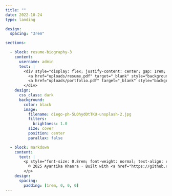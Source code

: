 ```yaml
---
title: ""
date: 2022-10-24
type: landing

design:
  spacing: "3rem"

sections:

  - block: resume-biography-3
    content:
      username: admin
      text: |
        <div style="display: flex; justify-content: center; gap: 1rem; margin-top: 1rem;">
          <a href="uploads/resume.pdf" target="_blank" style="background-color: #1f2937; color: white; padding: 0.75rem 1.25rem; border-radius: 0.375rem; text-decoration: none; font-weight: 500;">Download CV</a>
          <a href="uploads/portfolio.pdf" target="_blank" style="background-color: #1f2937; color: white; padding: 0.75rem 1.25rem; border-radius: 0.375rem; text-decoration: none; font-weight: 500;">Download Portfolio</a>
        </div>
    design:
      css_class: dark
      background:
        color: black
        image:
          filename: diego-ph-5LOhydOtTKU-unsplash-2.jpg
          filters:
            brightness: 1.0
          size: cover
          position: center
          parallax: false

  - block: markdown
    content:
      text: |
        <p style="font-size: 0.8rem; font-weight: normal; text-align: center; margin-top: 1rem; color: gray;">
          © 2025 Ayantika Khanra · Built with <a href="https://github.com/HugoBlox/hugo-blox-builder" target="_blank" style="color: inherit; text-decoration: underline;">Hugo Blox</a>
        </p>
    design:
      spacing:
        padding: [1rem, 0, 0, 0]
---
```

